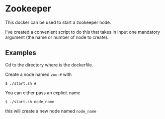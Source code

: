 # Zookeeper
This docker can be used to start a zookeeper node.

I've created a convenient script to do this that takes in input one mandatory argument (the name or number of node to create).

## Examples
Cd to the directory where is the dockerfile.

Create a node named `zoo-#` with

```
$ ./start.sh #
```

You can either pass an explicit name

```
$ ./start.sh node_name
```

this will create a new node named `node_name`

